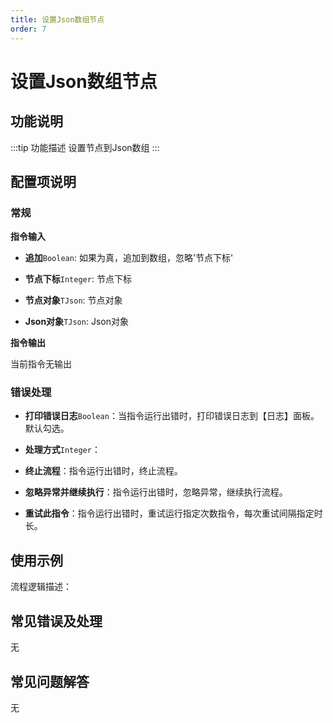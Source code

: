 ```yaml
---
title: 设置Json数组节点
order: 7
---
```


# 设置Json数组节点

## 功能说明

:::tip 功能描述
设置节点到Json数组
:::

## 配置项说明

### 常规

**指令输入**

- **追加**`Boolean`: 如果为真，追加到数组，忽略'节点下标'

- **节点下标**`Integer`: 节点下标

- **节点对象**`TJson`: 节点对象

- **Json对象**`TJson`: Json对象


**指令输出**

当前指令无输出

### 错误处理

- **打印错误日志**`Boolean`：当指令运行出错时，打印错误日志到【日志】面板。默认勾选。

- **处理方式**`Integer`：

 - **终止流程**：指令运行出错时，终止流程。

 - **忽略异常并继续执行**：指令运行出错时，忽略异常，继续执行流程。

 - **重试此指令**：指令运行出错时，重试运行指定次数指令，每次重试间隔指定时长。

## 使用示例

流程逻辑描述：

## 常见错误及处理

无

## 常见问题解答

无

